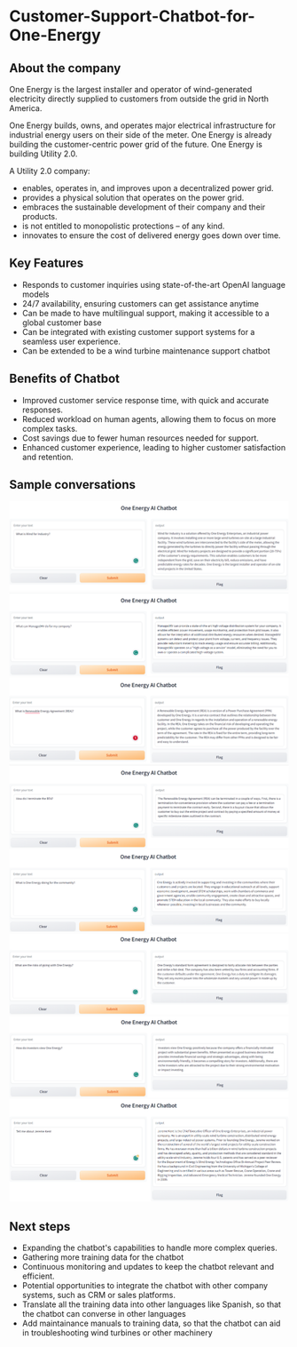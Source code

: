 # Customer-Support-Chatbot-for-One-Energy

## About the company

One Energy is the largest installer and operator of wind-generated electricity directly supplied to customers from outside the grid in North America.

One Energy builds, owns, and operates major electrical infrastructure for industrial energy users on their side of the meter. One Energy is already building the customer-centric power grid of the future. One Energy is building Utility 2.0. 

A Utility 2.0 company:

- enables, operates in, and improves upon a decentralized power grid.
- provides a physical solution that operates on the power grid.
- embraces the sustainable development of their company and their products.
- is not entitled to monopolistic protections – of any kind.
- innovates to ensure the cost of delivered energy goes down over time.

## Key Features

- Responds to customer inquiries using state-of-the-art OpenAI language models
- 24/7 availability, ensuring customers can get assistance anytime
- Can be made to have multilingual support, making it accessible to a global customer base
- Can be integrated with existing customer support systems for a seamless user experience.
- Can be extended to be a wind turbine maintenance support chatbot

## Benefits of Chatbot

- Improved customer service response time, with quick and accurate responses.
- Reduced workload on human agents, allowing them to focus on more complex tasks.
- Cost savings due to fewer human resources needed for support.
- Enhanced customer experience, leading to higher customer satisfaction and retention.

## Sample conversations

![Img](https://github.com/abhamidi-1234/Customer-Support-Chatbot-for-One-Energy/blob/main/Capture1.PNG)
![Img](https://github.com/abhamidi-1234/Customer-Support-Chatbot-for-One-Energy/blob/main/Capture2.PNG)
![Img](https://github.com/abhamidi-1234/Customer-Support-Chatbot-for-One-Energy/blob/main/Capture3.PNG)
![Img](https://github.com/abhamidi-1234/Customer-Support-Chatbot-for-One-Energy/blob/main/Capture4.PNG)
![Img](https://github.com/abhamidi-1234/Customer-Support-Chatbot-for-One-Energy/blob/main/Capture5.PNG)
![Img](https://github.com/abhamidi-1234/Customer-Support-Chatbot-for-One-Energy/blob/main/Capture6.PNG)
![Img](https://github.com/abhamidi-1234/Customer-Support-Chatbot-for-One-Energy/blob/main/Capture7.PNG)
![Img](https://github.com/abhamidi-1234/Customer-Support-Chatbot-for-One-Energy/blob/main/Capture8.PNG)

## Next steps

- Expanding the chatbot's capabilities to handle more complex queries.
- Gathering more training data for the chatbot
- Continuous monitoring and updates to keep the chatbot relevant and efficient.
- Potential opportunities to integrate the chatbot with other company systems, such as CRM or sales platforms.
- Translate all the training data into other languages like Spanish, so that the chatbot can converse in other languages
- Add maintainance manuals to training data, so that the chatbot can aid in troubleshooting wind turbines or other machinery



